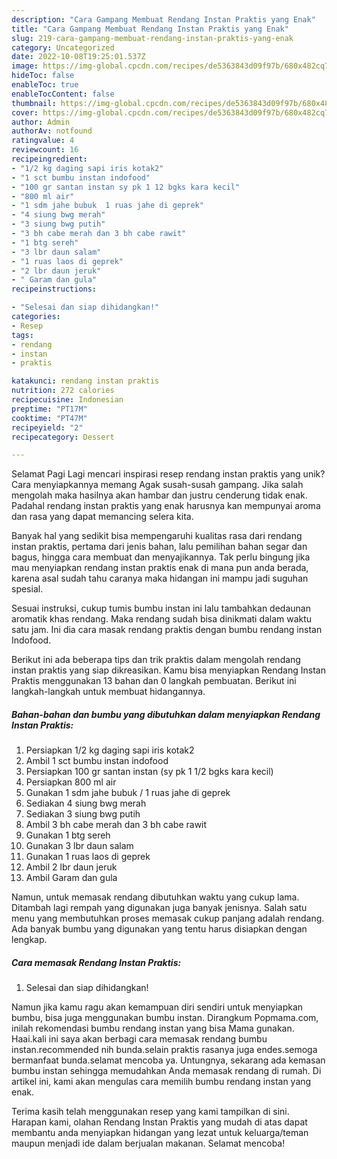 ```yaml
---
description: "Cara Gampang Membuat Rendang Instan Praktis yang Enak"
title: "Cara Gampang Membuat Rendang Instan Praktis yang Enak"
slug: 219-cara-gampang-membuat-rendang-instan-praktis-yang-enak
category: Uncategorized
date: 2022-10-08T19:25:01.537Z
image: https://img-global.cpcdn.com/recipes/de5363843d09f97b/680x482cq70/rendang-instan-praktis-foto-resep-utama.jpg
hideToc: false
enableToc: true
enableTocContent: false
thumbnail: https://img-global.cpcdn.com/recipes/de5363843d09f97b/680x482cq70/rendang-instan-praktis-foto-resep-utama.jpg
cover: https://img-global.cpcdn.com/recipes/de5363843d09f97b/680x482cq70/rendang-instan-praktis-foto-resep-utama.jpg
author: Admin
authorAv: notfound
ratingvalue: 4
reviewcount: 16
recipeingredient:
- "1/2 kg daging sapi iris kotak2"
- "1 sct bumbu instan indofood"
- "100 gr santan instan sy pk 1 12 bgks kara kecil"
- "800 ml air"
- "1 sdm jahe bubuk  1 ruas jahe di geprek"
- "4 siung bwg merah"
- "3 siung bwg putih"
- "3 bh cabe merah dan 3 bh cabe rawit"
- "1 btg sereh"
- "3 lbr daun salam"
- "1 ruas laos di geprek"
- "2 lbr daun jeruk"
- " Garam dan gula"
recipeinstructions:

- "Selesai dan siap dihidangkan!"
categories:
- Resep
tags:
- rendang
- instan
- praktis

katakunci: rendang instan praktis 
nutrition: 272 calories
recipecuisine: Indonesian
preptime: "PT17M"
cooktime: "PT47M"
recipeyield: "2"
recipecategory: Dessert

---
```



Selamat Pagi Lagi mencari inspirasi resep rendang instan praktis yang unik? Cara menyiapkannya memang Agak susah-susah gampang. Jika salah mengolah maka hasilnya akan hambar dan justru cenderung tidak enak. Padahal rendang instan praktis yang enak harusnya kan mempunyai aroma dan rasa yang dapat memancing selera kita.


Banyak hal yang sedikit bisa mempengaruhi kualitas rasa dari rendang instan praktis, pertama dari jenis bahan, lalu pemilihan bahan segar dan bagus, hingga cara membuat dan menyajikannya. Tak perlu bingung jika mau menyiapkan rendang instan praktis enak di mana pun anda berada, karena asal sudah tahu caranya maka hidangan ini mampu jadi suguhan spesial.

Sesuai instruksi, cukup tumis bumbu instan ini lalu tambahkan dedaunan aromatik khas rendang. Maka rendang sudah bisa dinikmati dalam waktu satu jam. Ini dia cara masak rendang praktis dengan bumbu rendang instan Indofood.


Berikut ini ada beberapa tips dan trik praktis dalam mengolah rendang instan praktis yang siap dikreasikan. Kamu bisa menyiapkan Rendang Instan Praktis menggunakan 13 bahan dan 0 langkah pembuatan. Berikut ini langkah-langkah untuk membuat hidangannya.

<!--inarticleads1-->

##### Bahan-bahan dan bumbu yang dibutuhkan dalam menyiapkan Rendang Instan Praktis:

1. Persiapkan 1/2 kg daging sapi iris kotak2
1. Ambil 1 sct bumbu instan indofood
1. Persiapkan 100 gr santan instan (sy pk 1 1/2 bgks kara kecil)
1. Persiapkan 800 ml air
1. Gunakan 1 sdm jahe bubuk / 1 ruas jahe di geprek
1. Sediakan 4 siung bwg merah
1. Sediakan 3 siung bwg putih
1. Ambil 3 bh cabe merah dan 3 bh cabe rawit
1. Gunakan 1 btg sereh
1. Gunakan 3 lbr daun salam
1. Gunakan 1 ruas laos di geprek
1. Ambil 2 lbr daun jeruk
1. Ambil  Garam dan gula


Namun, untuk memasak rendang dibutuhkan waktu yang cukup lama. Ditambah lagi rempah yang digunakan juga banyak jenisnya. Salah satu menu yang membutuhkan proses memasak cukup panjang adalah rendang. Ada banyak bumbu yang digunakan yang tentu harus disiapkan dengan lengkap. 

<!--inarticleads2-->

##### Cara memasak Rendang Instan Praktis:


1. Selesai dan siap dihidangkan!

Namun jika kamu ragu akan kemampuan diri sendiri untuk menyiapkan bumbu, bisa juga menggunakan bumbu instan. Dirangkum Popmama.com, inilah rekomendasi bumbu rendang instan yang bisa Mama gunakan. Haai.kali ini saya akan berbagi cara memasak rendang bumbu instan.recommended nih bunda.selain praktis rasanya juga endes.semoga bermanfaat bunda.selamat mencoba ya. Untungnya, sekarang ada kemasan bumbu instan sehingga memudahkan Anda memasak rendang di rumah. Di artikel ini, kami akan mengulas cara memilih bumbu rendang instan yang enak. 

Terima kasih telah menggunakan resep yang kami tampilkan di sini. Harapan kami, olahan Rendang Instan Praktis yang mudah di atas dapat membantu anda menyiapkan hidangan yang lezat untuk keluarga/teman maupun menjadi ide dalam berjualan makanan. Selamat mencoba!
